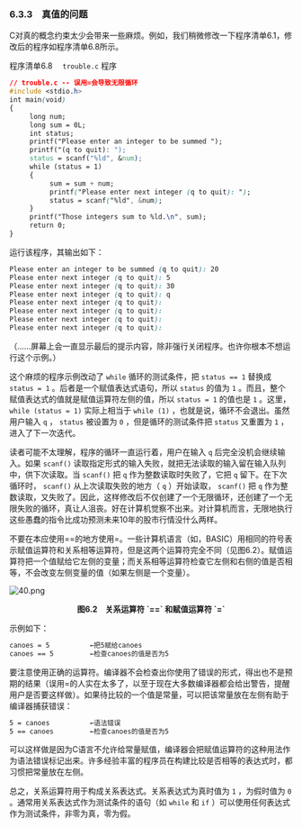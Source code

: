 ### 6.3.3　真值的问题

C对真的概念约束太少会带来一些麻烦。例如，我们稍微修改一下程序清单6.1，修改后的程序如程序清单6.8所示。

程序清单6.8　 `trouble.c` 程序

```css
// trouble.c -- 误用=会导致无限循环
#include <stdio.h>
int main(void)
{
     long num;
     long sum = 0L;
     int status;
     printf("Please enter an integer to be summed ");
     printf("(q to quit): ");
     status = scanf("%ld", &num);
     while (status = 1)
     {
          sum = sum + num;
          printf("Please enter next integer (q to quit): ");
          status = scanf("%ld", &num);
     }
     printf("Those integers sum to %ld.\n", sum);
     return 0;
}
```

运行该程序，其输出如下：

```css
Please enter an integer to be summed (q to quit): 20
Please enter next integer (q to quit): 5
Please enter next integer (q to quit): 30
Please enter next integer (q to quit): q
Please enter next integer (q to quit):
Please enter next integer (q to quit):
Please enter next integer (q to quit):
Please enter next integer (q to quit):

```

（……屏幕上会一直显示最后的提示内容，除非强行关闭程序。也许你根本不想运行这个示例。）

这个麻烦的程序示例改动了 `while` 循环的测试条件，把 `status == 1` 替换成 `status = 1` 。后者是一个赋值表达式语句，所以 `status` 的值为 `1` 。而且，整个赋值表达式的值就是赋值运算符左侧的值，所以 `status = 1` 的值也是 `1` 。这里， `while (status = 1)` 实际上相当于 `while (1)` ，也就是说，循环不会退出。虽然用户输入 `q` ， `status` 被设置为 `0` ，但是循环的测试条件把 `status` 又重置为 `1` ，进入了下一次迭代。

读者可能不太理解，程序的循环一直运行着，用户在输入 `q` 后完全没机会继续输入。如果 `scanf()` 读取指定形式的输入失败，就把无法读取的输入留在输入队列中，供下次读取。当 `scanf()` 把 `q` 作为整数读取时失败了，它把 `q` 留下。在下次循环时， `scanf()` 从上次读取失败的地方（ `q` ）开始读取， `scanf()` 把 `q` 作为整数读取，又失败了。因此，这样修改后不仅创建了一个无限循环，还创建了一个无限失败的循环，真让人沮丧。好在计算机觉察不出来。对计算机而言，无限地执行这些愚蠢的指令比成功预测未来10年的股市行情没什么两样。

不要在本应使用==的地方使用=。一些计算机语言（如，BASIC）用相同的符号表示赋值运算符和关系相等运算符，但是这两个运算符完全不同（见图6.2）。赋值运算符把一个值赋给它左侧的变量；而关系相等运算符检查它左侧和右侧的值是否相等，不会改变左侧变量的值（如果左侧是一个变量）。

![40.png](./images/40.png)
<center class="my_markdown"><b class="my_markdown">图6.2　关系运算符 `==` 和赋值运算符 `=`</b></center>

示例如下：

```css
canoes = 5          ←把5赋给canoes
canoes == 5         ←检查canoes的值是否为5
```

要注意使用正确的运算符。编译器不会检查出你使用了错误的形式，得出也不是预期的结果（误用=的人实在太多了，以至于现在大多数编译器都会给出警告，提醒用户是否要这样做）。如果待比较的一个值是常量，可以把该常量放在左侧有助于编译器捕获错误：

```css
5 = canoes          ←语法错误
5 == canoes         ←检查canoes的值是否为5
```

可以这样做是因为C语言不允许给常量赋值，编译器会把赋值运算符的这种用法作为语法错误标记出来。许多经验丰富的程序员在构建比较是否相等的表达式时，都习惯把常量放在左侧。

总之，关系运算符用于构成关系表达式。关系表达式为真时值为 `1` ，为假时值为 `0` 。通常用关系表达式作为测试条件的语句（如 `while` 和 `if` ）可以使用任何表达式作为测试条件，非零为真，零为假。

